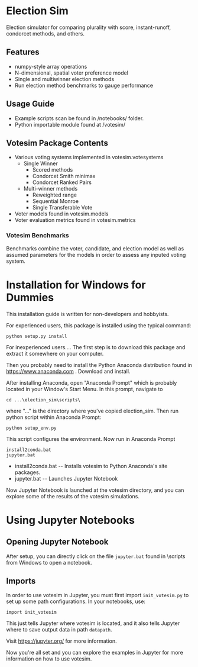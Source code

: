 # Election Sim

Election simulator for comparing plurality with score, instant-runoff, 
condorcet methods, and others. 

## Features
- numpy-style array operations
- N-dimensional, spatial voter preference model
- Single and multiwinner election methods
- Run election method benchmarks to gauge performance


## Usage Guide
- Example scripts scan be found in /notebooks/ folder.
- Python importable module found at /votesim/


## Votesim Package Contents
- Various voting systems implemented in votesim.votesystems
    - Single Winner
         - Scored methods
         - Condorcet Smith minimax
         - Condorcet Ranked Pairs
    - Multi-winner methods
         - Reweighted range
         - Sequential Monroe
         - Single Transferable Vote
- Voter models found in votesim.models
- Voter evaluation metrics found in votesim.metrics

### Votesim Benchmarks

Benchmarks combine the voter, candidate, and election model
as well as assumed parameters for the models in order to assess
any inputed voting system. 

# Installation for Windows for Dummies

This installation guide is written for non-developers and hobbyists. 

For experienced users, this package 
is installed using the typical command:

    python setup.py install

For inexperienced users....
The first step is to download this package and extract it somewhere 
on your computer. 

Then you probably need to install the Python Anaconda
distribution found in https://www.anaconda.com . Download and install. 

After installing Anaconda, open "Anaconda Prompt" which is probably
located in your Window's Start Menu. In this prompt, navigate to 

    cd ...\election_sim\scripts\

where "..." is the directory where you've copied election_sim. 
Then run python script within Anaconda Prompt:

    python setup_env.py

This script configures the environment. Now run in Anaconda Prompt

```
install2conda.bat
jupyter.bat
```
- install2conda.bat -- Installs votesim to Python Anaconda's site packages.
- jupyter.bat -- Launches Jupyter Notebook

Now Jupyter Notebook is launched at the votesim directory, and you can
explore some of the results of the votesim simulations. 


# Using Jupyter Notebooks

## Opening Jupyter Notebook

After setup, you can directly click on the file `jupyter.bat` found in \scripts\
from Windows to open a notebook.

## Imports 

In order to use votesim in Jupyter, you must first import `init_votesim.py` to set up some path configurations.
In your notebooks, use: 

    import init_votesim

This just tells Jupyter where votesim is located,
and it also tells Jupyter where to save output data in path `datapath`.

Visit https://jupyter.org/ for more information.  

Now you're all set and you can explore the examples in Jupyter for more information on how to use votesim.






